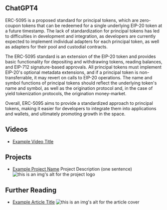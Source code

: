 ## ChatGPT4

ERC-5095 is a proposed standard for principal tokens, which are zero-coupon tokens that can be redeemed for a single underlying EIP-20 token at a future timestamp. The lack of standardization for principal tokens has led to difficulties in development and integration, as developers are currently expected to implement individual adapters for each principal token, as well as adapters for their pool and custodial contracts. 

The ERC-5095 standard is an extension of the EIP-20 token and provides basic functionality for depositing and withdrawing tokens, reading balances, and EIP-712 signature-based approvals. All principal tokens must implement EIP-20's optional metadata extensions, and if a principal token is non-transferrable, it may revert on calls to EIP-20 operations. The name and symbol functions of principal tokens should reflect the underlying token's name and symbol, as well as the origination protocol and, in the case of yield tokenization protocols, the origination money-market. 

Overall, ERC-5095 aims to provide a standardized approach to principal tokens, making it easier for developers to integrate them into applications and wallets, and ultimately promoting growth in the space.

## Videos

- [Example Video Title](https://www.youtube.com/watch?v=TDGq4aeevgY)

## Projects

- [Example Project Name](https://xxxx.xxx/xxxxx) Project Description (one sentence) ![this is an img's alt for the project logo](https://xxxx.xxx/project-logo.xxx)

## Further Reading

- [Example Article Title](https://xxxx.xxx/xxxxx) ![this is an img's alt for the article cover](https://xxxx.xxx/article-cover.xxx)
